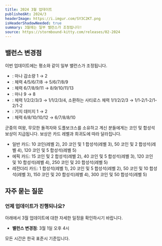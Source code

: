 ```yaml
---
title: 2024 3월 업데이트
publishedAt: 2024/3
headerImage: https://i.imgur.com/SY3C2KT.png
isHeaderShadowNeeded: true
summary: 3월에는 일부 밸런스가 조정됩니다!
source: https://stormbound-kitty.com/releases/02-2024
---
```


<script>
    import BadgedHeader from "$components/BadgedHeader.svelte";
    import Old from "$components/Old.svelte";
    import New from "$components/New.svelte";
    import ImageBlock from "$components/ImageBlock.svelte";
    import FlexibleList from "$components/FlexibleList.svelte";
    import Icon from "$components/Icon.svelte";
    import Card from "$components/Card.svelte";
    import CardLink from "$components/CardLink.svelte";
    import Comment from "$components/Comment.svelte";
    import DiscountedBrawl from "$components/DiscountedBrawl.md";
</script>

## 밸런스 변경점
이번 업데이트에는 평소와 같이 일부 밸런스가 조정됩니다.

  - <CardLink target="주름진 장루원" />: 마나 감소량 <Old>1</Old> → <New type="buff">2</New>
  - <CardLink target="귀중한 우두머리" />: 체력 <Old>4/5/6/7/8</Old> → <New type="buff">5/6/7/8/9</New>
  - <CardLink target="수정방호자" />: 체력 <Old>6/7/8/9/11</Old> → <New type="buff">8/9/10/11/13</New>
  - <CardLink target="칠비어드" />: 마나 <Old>9</Old> → <New type="buff">8</New>
  - <CardLink target="도플보크스" />: 체력 <Old>1/2/2/3/3</Old> → 1/<New type="nerf">1</New>/2/3/<New type="buff">4</New>, 소환하는 사티로스 체력 <Old>1/1/2/2/3</Old> → 1/<New type="nerf">1-2/1-2/1-2/1-2</New>
  - <CardLink target="무모한 돌격자" />: 기지 데미지 <Old>1</Old> → <New type="nerf">2</New>
  - <CardLink target="군중의 여왕" />: 체력 <Old>6/8/10/10/12</Old> → <New type="nerf">6/7/8/8/10</New>

<Comment>

군중의 여왕, 무모한 돌격자와 도플보크스를 소유하고 계신 분들에게는 코인 및 합성석 보상이 지급됩니다. 보상은 카드 레벨과 희귀도에 따라 달라집니다.

  - <Icon type="common" /> 일반 카드: <Icon type="coin" /> 10 코인(레벨 2), <Icon type="coin" /> 20 코인 및 <Icon type="stone" /> 1 합성석(레벨 3), <Icon type="coin" /> 50 코인 및 <Icon type="stone" /> 2 합성석(레벨 4), <Icon type="coin" /> 120 코인 및 <Icon type="stone" /> 5 합성석(레벨 5)
  - <Icon type="epic" /> 에픽 카드: <Icon type="coin" /> 15 코인 및 <Icon type="stone" /> 2 합성석(레벨 2), <Icon type="coin" /> 40 코인 및 <Icon type="stone" /> 5 합성석(레벨 3), <Icon type="coin" /> 120 코인 및 <Icon type="stone" /> 10 합성석(레벨 4), <Icon type="coin" /> 250 코인 및 <Icon type="stone" /> 20 합성석(레벨 5)
  - <Icon type="legendary" /> 레전더리 카드: <Icon type="stone" /> 1 합성석(레벨 1), <Icon type="coin" /> 20 코인 및 <Icon type="stone" /> 5 합성석(레벨 2), <Icon type="coin" /> 50 코인 및 <Icon type="stone" /> 10 합성석(레벨 3), <Icon type="coin" /> 150 코인 및 <Icon type="stone" /> 20 합성석(레벨 4), <Icon type="coin" /> 300 코인 및 <Icon type="stone" /> 50 합성석(레벨 5)

</Comment>

## 자주 묻는 질문
### 언제 업데이트가 진행되나요?
아래에서 3월 업데이트에 대한 자세한 일정을 확인하시기 바랍니다.

  - **밸런스 변경점**: 3월 1일 오후 4시

모든 시간은 한국 표준시 기준입니다.